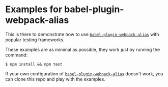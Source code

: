 # Examples for babel-plugin-webpack-alias

This is there to demonstrate how to use [`babel-plugin-webpack-alias`](https://github.com/trayio/babel-plugin-webpack-alias) with popular testing frameworks.

These examples are as minimal as possible, they work just by running the command:
```console
$ npm install && npm test
```

If your own configuration of [`babel-plugin-webpack-alias`](https://github.com/trayio/babel-plugin-webpack-alias) doesn't work, you can clone this repo and play with the examples.
